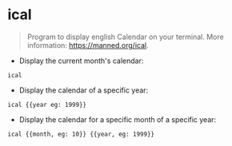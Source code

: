 # ical

> Program to display english Calendar on your terminal.
More information: <https://manned.org/ical>.

- Display the current month's calendar:

`ical`

- Display the calendar of a specific year:

`ical {{year eg: 1999}}`

- Display the calendar for a specific month of a specific year:

`ical {{month, eg: 10}} {{year, eg: 1999}}`
